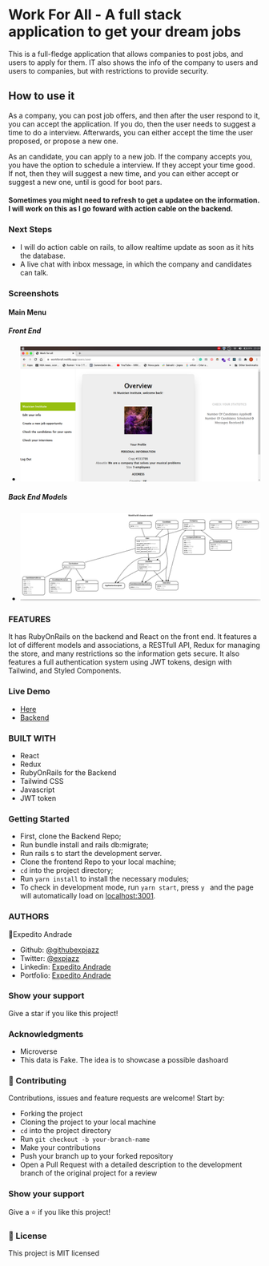 # Work For All - A full stack application to get your dream jobs

This is a full-fledge application that allows companies to post jobs, and users to apply for them. IT also shows the info of the company to users and users to companies, but with restrictions to provide security.

## How to use it

As a company, you can post job offers, and then after the user respond to it, you can accept the application. If you do, then the user needs to suggest a time to do a interview. Afterwards, you can either accept the time the user proposed, or propose a new one.

As an candidate, you can apply to a new job. If the company accepts you, you have the option to schedule a interview. If they accept your time good. If not, then they will suggest a new time, and you can either accept or suggest a new one, until is good for boot pars.

#### Sometimes you might need to refresh to get a updatee on the information. I will work on this as I go foward with action cable on the backend.

### Next Steps

- I will do action cable on rails, to allow realtime update as soon as it hits the database.
- A live chat with inbox message, in which the company and candidates can talk.


### Screenshots

#### Main Menu

##### Front End
- ![Main page](./screenshot.png)

##### Back End Models
- ![models](erd.png)

### FEATURES

It has RubyOnRails on the backend and React on the front end. It features a lot of different models and associations, a RESTfull API, Redux for managing the store, and many restrictions so the information gets secure. It also features a full authentication system using JWT tokens, design with Tailwind, and Styled Components.

### Live Demo

- [Here](https://workforall.netlify.app/)
- [Backend](https://github.com/expjazz/final_capstone_backend)

### BUILT WITH

- React
- Redux
- RubyOnRails for the Backend
- Tailwind CSS
- Javascript
- JWT token


### Getting Started

- First, clone the Backend Repo;
- Run bundle install and rails db:migrate;
- Run rails s to start the development server.
- Clone the frontend Repo to your local machine;
- `cd` into the project directory;
- Run `yarn install` to install the necessary modules;
- To check in development mode, run `yarn start`, press `y ` and the page will automatically load on [localhost:3001](localhost:3001).

### AUTHORS

👤Expedito Andrade

- Github: [@githubexpjazz](https://github.com/expjazz)
- Twitter: [@expjazz](https://twitter.com/expeditoandrade13)
- Linkedin: [Expedito Andrade](https://www.linkedin.com/in/expedito-andrade/)
- Portfolio: [Expedito Andrade](https://expjazz.github.io/expedito_andrade/)

### Show your support

Give a star if you like this project!

### Acknowledgments

- Microverse
- This data is Fake. The idea is to showcase a possible dashoard

### 🤝 Contributing

Contributions, issues and feature requests are welcome! Start by:

- Forking the project
- Cloning the project to your local machine
- `cd` into the project directory
- Run `git checkout -b your-branch-name`
- Make your contributions
- Push your branch up to your forked repository
- Open a Pull Request with a detailed description to the development branch of the original project for a review

### Show your support

Give a ⭐️ if you like this project!

### 📝 License

This project is MIT licensed
